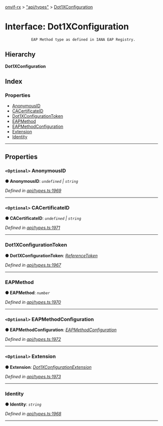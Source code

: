 [onvif-rx](../README.md) > ["api/types"](../modules/_api_types_.md) > [Dot1XConfiguration](../interfaces/_api_types_.dot1xconfiguration.md)

# Interface: Dot1XConfiguration

```
            EAP Method type as defined in IANA EAP Registry.
```

## Hierarchy

**Dot1XConfiguration**

## Index

### Properties

* [AnonymousID](_api_types_.dot1xconfiguration.md#anonymousid)
* [CACertificateID](_api_types_.dot1xconfiguration.md#cacertificateid)
* [Dot1XConfigurationToken](_api_types_.dot1xconfiguration.md#dot1xconfigurationtoken)
* [EAPMethod](_api_types_.dot1xconfiguration.md#eapmethod)
* [EAPMethodConfiguration](_api_types_.dot1xconfiguration.md#eapmethodconfiguration)
* [Extension](_api_types_.dot1xconfiguration.md#extension)
* [Identity](_api_types_.dot1xconfiguration.md#identity)

---

## Properties

<a id="anonymousid"></a>

### `<Optional>` AnonymousID

**● AnonymousID**: *`undefined` \| `string`*

*Defined in [api/types.ts:1969](https://github.com/patrickmichalina/onvif-rx/blob/3ab1739/src/api/types.ts#L1969)*

___
<a id="cacertificateid"></a>

### `<Optional>` CACertificateID

**● CACertificateID**: *`undefined` \| `string`*

*Defined in [api/types.ts:1971](https://github.com/patrickmichalina/onvif-rx/blob/3ab1739/src/api/types.ts#L1971)*

___
<a id="dot1xconfigurationtoken"></a>

###  Dot1XConfigurationToken

**● Dot1XConfigurationToken**: *[ReferenceToken](../modules/_api_types_.md#referencetoken)*

*Defined in [api/types.ts:1967](https://github.com/patrickmichalina/onvif-rx/blob/3ab1739/src/api/types.ts#L1967)*

___
<a id="eapmethod"></a>

###  EAPMethod

**● EAPMethod**: *`number`*

*Defined in [api/types.ts:1970](https://github.com/patrickmichalina/onvif-rx/blob/3ab1739/src/api/types.ts#L1970)*

___
<a id="eapmethodconfiguration"></a>

### `<Optional>` EAPMethodConfiguration

**● EAPMethodConfiguration**: *[EAPMethodConfiguration](_api_types_.dot1xconfiguration.md#eapmethodconfiguration)*

*Defined in [api/types.ts:1972](https://github.com/patrickmichalina/onvif-rx/blob/3ab1739/src/api/types.ts#L1972)*

___
<a id="extension"></a>

### `<Optional>` Extension

**● Extension**: *[Dot1XConfigurationExtension](_api_types_.dot1xconfigurationextension.md)*

*Defined in [api/types.ts:1973](https://github.com/patrickmichalina/onvif-rx/blob/3ab1739/src/api/types.ts#L1973)*

___
<a id="identity"></a>

###  Identity

**● Identity**: *`string`*

*Defined in [api/types.ts:1968](https://github.com/patrickmichalina/onvif-rx/blob/3ab1739/src/api/types.ts#L1968)*

___

